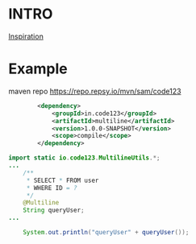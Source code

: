 # INTRO
[Inspiration](https://github.com/adrianwalker/multiline-string)

# Example
maven repo https://repo.repsy.io/mvn/sam/code123
```xml
        <dependency>
            <groupId>in.code123</groupId>
            <artifactId>multiline</artifactId>
            <version>1.0.0-SNAPSHOT</version>
            <scope>compile</scope>
        </dependency>
```

```java
import static io.code123.MultilineUtils.*;
...
    /**
     * SELECT * FROM user
     * WHERE ID = ?
     */
    @Multiline
    String queryUser;
...

    System.out.println("queryUser" + queryUser());
```

